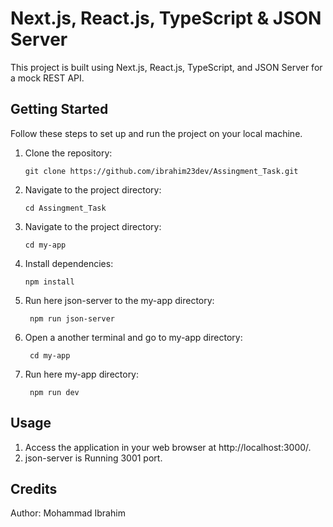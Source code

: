 # Next.js, React.js, TypeScript & JSON Server

This project is built using Next.js, React.js, TypeScript, and JSON Server for a mock REST API.

## Getting Started

Follow these steps to set up and run the project on your local machine.

1. Clone the repository:
   ```
   git clone https://github.com/ibrahim23dev/Assingment_Task.git
   ```
2. Navigate to the project directory:
   ```
   cd Assingment_Task
   ```
3. Navigate to the project directory:
   ```
   cd my-app
   ```
4. Install dependencies:
   ```
   npm install
   ```

6. Run here json-server to the my-app directory:
   ````
    npm run json-server
    ````
7. Open a another terminal and go to my-app directory:
   ````
    cd my-app
   ````
8. Run here  my-app directory:   
   ````
    npm run dev
    ````


## Usage

1. Access the application in your web browser at http://localhost:3000/.
2. json-server is Running 3001 port.


## Credits

Author: Mohammad Ibrahim


